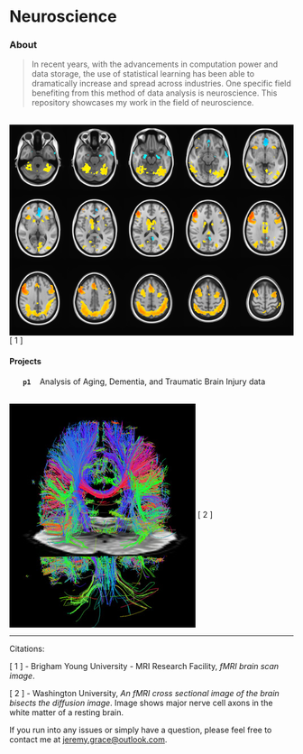 Neuroscience
==========

### About

>In recent years, with the advancements in computation power and data storage, the use of statistical learning has been able to dramatically increase and spread across industries. One specific field benefiting from this method of data analysis is neuroscience. This repository showcases my work in the field of neuroscience.

<br>

<img align="left" src="img/fmri.byu-compact.png" alt="fMRI">
[ 1 ]

<br>

#### Projects

&nbsp;&nbsp;&nbsp;&nbsp;&nbsp; **`p1`**     &nbsp;&nbsp; Analysis of Aging, Dementia, and Traumatic Brain Injury data

<br>

<img align="center" src="img/brainscan.ucberkley.jpg" alt="Diffusion.fMRI">
[ 2 ]

<br>

---
Citations:

[ 1 ] - Brigham Young University - MRI Research Facility, _fMRI brain scan image_.

[ 2 ] - Washington University, _An fMRI cross sectional image of the brain bisects the diffusion image_. Image shows major nerve cell axons in the white matter of a resting brain.


If you run into any issues or simply have a question, please feel free to contact me at jeremy.grace@outlook.com.
